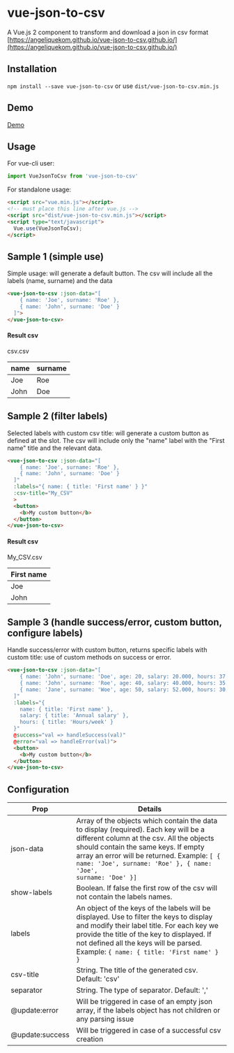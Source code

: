 # vue-json-to-csv

A Vue.js 2 component to transform and download a json in csv format [https://angeliquekom.github.io/vue-json-to-csv.github.io/](https://angeliquekom.github.io/vue-json-to-csv.github.io/)

## Installation

`npm install --save vue-json-to-csv` or use `dist/vue-json-to-csv.min.js`

## Demo

[Demo](https://angeliquekom.github.io/vue-json-to-csv.github.io/)

## Usage

For vue-cli user:

```javascript
import VueJsonToCsv from 'vue-json-to-csv'
```

For standalone usage:

```html
<script src="vue.min.js"></script>
<!-- must place this line after vue.js -->
<script src="dist/vue-json-to-csv.min.js"></script>
<script type="text/javascript">
  Vue.use(VueJsonToCsv);
</script>
```

## Sample 1 (simple use)

Simple usage: will generate a default button. The csv will include all the labels (name, surname) and the data

```html
<vue-json-to-csv :json-data="[
    { name: 'Joe', surname: 'Roe' },
    { name: 'John', surname: 'Doe' }
  ]">
</vue-json-to-csv>
```
#### Result csv

csv.csv

| name   |  surname |
|----------|------|
| Joe | Roe |
| John | Doe |

## Sample 2 (filter labels)

Selected labels with custom csv title: will generate a custom button as defined at the slot. The csv will include only the "name" label with the "First name" title and the relevant data.

```html
<vue-json-to-csv :json-data="[
    { name: 'Joe', surname: 'Roe' },
    { name: 'John', surname: 'Doe' }
  ]"
  :labels="{ name: { title: 'First name' } }"
  :csv-title="My_CSV"
  >
  <button>
    <b>My custom button</b>
  </button>
</vue-json-to-csv>
```

#### Result csv

My_CSV.csv

| First name |
|----------|
| Joe |
| John |

## Sample 3 (handle success/error, custom button, configure labels)

Handle success/error with custom button, returns specific labels with custom title: use of custom methods on success or error.

```html
<vue-json-to-csv :json-data="[
    { name: 'John', surname: 'Doe', age: 20, salary: 20.000, hours: 37.4 },
    { name: 'John', surname: 'Roe', age: 40, salary: 40.000, hours: 35.2 },
    { name: 'Jane', surname: 'Woe', age: 50, salary: 52.000, hours: 30.4 }
  ]"
  :labels="{
    name: { title: 'First name' },
    salary: { title: 'Annual salary' },
    hours: { title: 'Hours/week' }
  }"
  @success="val => handleSuccess(val)"
  @error="val => handleError(val)">
  <button>
    <b>My custom button</b>
  </button>
</vue-json-to-csv>
```
## Configuration

| Prop   |  Details |
|----------|------|
| json-data | Array of the objects which contain the data to display (required). Each key will be a different column at the csv. All the objects should contain the same keys. If empty array an error will be returned. Example: <code>[ { name: 'Joe', surname: 'Roe' }, { name: 'Joe', surname: 'Doe' }]</code>|
| show-labels | Boolean. If false the first row of the csv will not contain the labels names. |
| labels | An object of the keys of the labels will be displayed. Use to filter the keys to display and modify their label title. For each key we provide the title of the key to displayed. If not defined all the keys will be parsed. Example: <code>{ name: { title: 'First name' } }</code>|
| csv-title | String. The title of the generated csv. Default: 'csv' |
| separator | String. The type of separator. Default: ',' |
| @update:error | Will be triggered in case of an empty json array, if the labels object has not children or any parsing issue |
| @update:success| Will be triggered in case of a successful csv creation |
